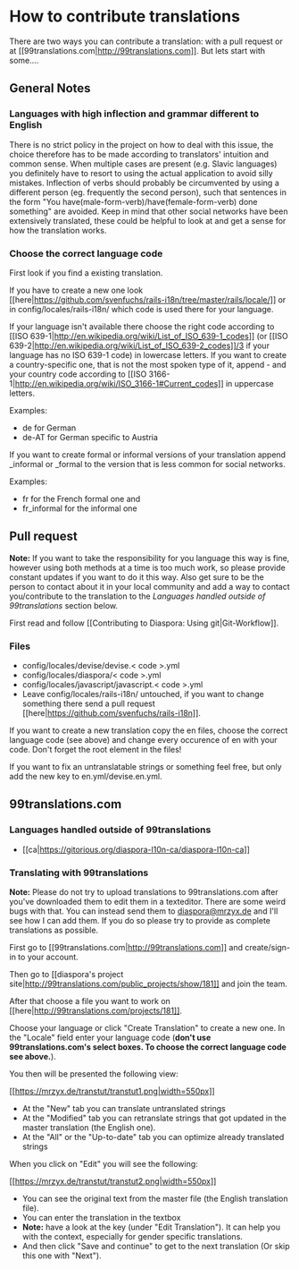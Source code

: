 # How to contribute translations

There are two ways you can contribute a translation: with a pull request or at [[99translations.com|http://99translations.com]].
But lets start with some....

## General Notes

### Languages with high inflection and grammar different to English

There is no strict policy in the project on how to deal with this issue, the choice therefore has to be made according to translators' intuition and common sense. When multiple cases are present (e.g. Slavic languages) you definitely have to resort to using the actual application to avoid silly mistakes. Inflection of verbs should probably be circumvented by using a different person (eg. frequently the second person), such that sentences in the form "You have(male-form-verb)/have(female-form-verb) done something" are avoided. 
Keep in mind that other social networks have been extensively translated, these could be helpful to look at and get a sense for how the translation works.

### Choose the correct language code

First look if you find a existing translation.

If you have to create a new one look [[here|https://github.com/svenfuchs/rails-i18n/tree/master/rails/locale/]] or in config/locales/rails-i18n/ which code is used there for your language.

If your language isn't available there choose the right code according to [[ISO 639-1|http://en.wikipedia.org/wiki/List_of_ISO_639-1_codes]] (or [[ISO 639-2|http://en.wikipedia.org/wiki/List_of_ISO_639-2_codes]]/3 if your language has no ISO 639-1 code) in lowercase letters. If you want to create a country-specific one, that is not the most spoken type of it, append - and your country code according to [[ISO 3166-1|http://en.wikipedia.org/wiki/ISO_3166-1#Current_codes]]  in uppercase letters.

Examples:

* de for German
* de-AT for German specific to Austria

If you want to create formal or informal versions of your translation append \_informal or \_formal to the version that is less common for social networks.

Examples:

* fr for the French formal one and
* fr_informal for the informal one

## Pull request
**Note:** If you want to take the responsibility for you language this way is fine, however using both methods at a time is too much work, so please provide constant updates if you want to do it this way. Also get sure to be the person to contact about it in your local community and add a way to contact you/contribute to the translation to the *Languages handled outside of 99translations* section below.

First read and follow [[Contributing to Diaspora: Using git|Git-Workflow]].

### Files

* config/locales/devise/devise.< code >.yml
* config/locales/diaspora/< code >.yml
* config/locales/javascript/javascript.< code >.yml
* Leave config/locales/rails-i18n/ untouched, if you want to change something there send a pull request [[here|https://github.com/svenfuchs/rails-i18n]].

If you want to create a new translation copy the en files, choose the correct language code (see above) and change every occurence of en with your code. Don't forget the root element in the files!

If you want to fix an untranslatable strings or something feel free, but only add the new key to en.yml/devise.en.yml.

## 99translations.com

### Languages handled outside of 99translations

* [[ca|https://gitorious.org/diaspora-l10n-ca/diaspora-l10n-ca]]

### Translating with 99translations

**Note:** Please do not try to upload translations to 99translations.com after you've downloaded them to edit them in a texteditor.  There are some weird bugs with that. You can instead send them to diaspora@mrzyx.de and I'll see how I can add them. If you do so please try to provide as complete translations as possible.

First go to  [[99translations.com|http://99translations.com]] and create/sign-in to your account.

Then go to [[diaspora's project site|http://99translations.com/public_projects/show/181]] and join the team.

After that choose a file you want to work on [[here|http://99translations.com/projects/181]].



Choose your language or click "Create Translation" to create a new one. In the "Locale" field enter your language code (**don't use 99translations.com's select boxes. To choose the correct language code see above.**).

You then will be presented the following view:

[[https://mrzyx.de/transtut/transtut1.png|width=550px]]

* At the "New" tab you can translate untranslated strings
* At the "Modified" tab you can retranslate strings that got updated in the master translation (the English one).
* At the "All" or the "Up-to-date" tab you can optimize already translated strings

When you click on "Edit" you will see the following:

[[https://mrzyx.de/transtut/transtut2.png|width=550px]]

* You can see the original text from the master file (the English translation file).
* You can enter the translation in the textbox
* **Note:** have a look at the key (under "Edit Translation"). It can help you with the context, especially for gender specific translations.
* And then click "Save and continue" to get to the next translation (Or skip this one with "Next").